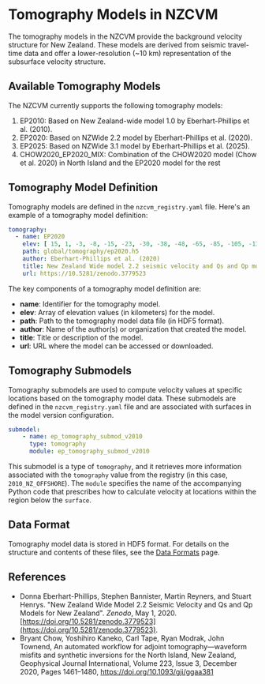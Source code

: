 # Tomography Models in NZCVM

The tomography models in the NZCVM provide the background velocity structure for New Zealand. These models are derived from seismic travel-time data and offer a lower-resolution (~10 km) representation of the subsurface velocity structure.

## Available Tomography Models

The NZCVM currently supports the following tomography models:

1. EP2010: Based on New Zealand-wide model 1.0 by Eberhart-Phillips et al. (2010).
2. EP2020: Based on NZWide 2.2 model by Eberhart-Phillips et al. (2020). 
3. EP2025: Based on NZWide 3.1 model by Eberhart-Phillips et al. (2025).
4. CHOW2020_EP2020_MIX: Combination of the CHOW2020 model (Chow et al. 2020) in North Island and the EP2020 model for the rest

## Tomography Model Definition

Tomography models are defined in the `nzcvm_registry.yaml` file. Here's an example of a tomography model definition:

```yaml
tomography:
  - name: EP2020
    elev: [ 15, 1, -3, -8, -15, -23, -30, -38, -48, -65, -85, -105, -130, -155, -185, -225, -275, -370, -620, -750 ]
    path: global/tomography/ep2020.h5
    author: Eberhart-Phillips et al. (2020)
    title: New Zealand Wide model 2.2 seismic velocity and Qs and Qp models for New Zealand
    url: https://10.5281/zenodo.3779523
```

The key components of a tomography model definition are:

- **name**: Identifier for the tomography model.
- **elev**: Array of elevation values (in kilometers) for the model.
- **path**: Path to the tomography model data file (in HDF5 format).
- **author**: Name of the author(s) or organization that created the model.
- **title**: Title or description of the model.
- **url**: URL where the model can be accessed or downloaded.


## Tomography Submodels

Tomography submodels are used to compute velocity values at specific locations based on the tomography model data. These submodels are defined in the `nzcvm_registry.yaml` file and are associated with surfaces in the model version configuration.

```yaml
submodel:
    - name: ep_tomography_submod_v2010
      type: tomography
      module: ep_tomography_submod_v2010
```

This submodel is a type of `tomography`, and it retrieves more information associated with the `tomography` value from the registry (in this case, `2010_NZ_OFFSHORE`). The `module` specifies the name of the accompanying Python code that prescribes how to calculate velocity at locations within the region below the `surface`.


## Data Format

Tomography model data is stored in HDF5 format. For details on the structure and contents of these files, see the [Data Formats](DataFormats.md) page.

## References

[//]: # (- Donna Eberhart-Phillips, Martin Reyners, Stephen Bannister, Mark Chadwick, Susan Ellis; Establishing a Versatile 3-D Seismic Velocity Model for New Zealand. *Seismological Research Letters* 2010; 81 &#40;6&#41;: 992–1000. doi: [https://doi.org/10.1785/gssrl.81.6.992]&#40;https://doi.org/10.1785/gssrl.81.6.992&#41;.)
- Donna Eberhart-Phillips, Stephen Bannister, Martin Reyners, and Stuart Henrys. "New Zealand Wide Model 2.2 Seismic Velocity and Qs and Qp Models for New Zealand". *Zenodo*, May 1, 2020. [https://doi.org/10.5281/zenodo.3779523](https://doi.org/10.5281/zenodo.3779523).
- Bryant Chow, Yoshihiro Kaneko, Carl Tape, Ryan Modrak, John Townend, An automated workflow for adjoint tomography—waveform misfits and synthetic inversions for the North Island, New Zealand, Geophysical Journal International, Volume 223, Issue 3, December 2020, Pages 1461–1480, https://doi.org/10.1093/gji/ggaa381
